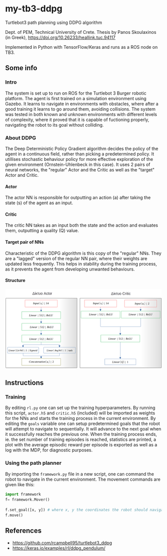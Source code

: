 # my-tb3-ddpg
Turtlebot3 path planning using DDPG algorithm

Dept. of PEM, Technical University of Crete. Thesis by Panos Skoulaxinos (in Greek), https://doi.org/10.26233/heallink.tuc.94117

Implemented in Python with TensorFlow/Keras and runs as a ROS node on TB3.

## Some info

### Intro
The system is set up to run on ROS for the Turtlebot 3 Burger robotic platform. The agent is first trained on a simulation environment using Gazebo. It learns to navigate in environments with obstacles, where after a good training it learns to go around them, avoiding collisions. The system was tested in both known and unknown environments with different levels of complexity, where it proved that it is capable of fuctioning properly, navigating the robot to its goal without colliding. 

### About DDPG
The Deep Deterministic Policy Gradient algorithm decides the policy of the agent in a continuous field, rather than picking a predetermined policy. It utillises stochastic behaviour policy for more effective exploration of the given environment (Ornstein-Uhlenbeck in this case). It uses 2 pairs of neural networks, the "regular" Actor and the Critic as well as the "target" Actor and Critic.

#### Actor
The actor NN is responsible for outputting an action (a) after taking the state (s) of the agent as an input. 

#### Critic
The critic NN takes as an input both the state and the action and evaluates them, outputting a quality (Q) value.

#### Target pair of NNs
Characteristic of the DDPG algorithm is this copy of the "regular" NNs. They are a "lagged" version of the regular NN pair, where their weights are updated less frequently. This helps in stability during the training process, as it prevents the agent from developing unwanted behaviours. 

#### Structure
![NN structure](/networks.png?raw=true "NN structure")

## Instructions 
### Training
By editing `rl.py` one can set up the training hyperparameters. By running this script, `actor.h5` and `critic.h5` (included) will be imported as weights for the NNs and starts the training process in the current environment. By editing the `goals` variable one can setup predetermined goals that the robot will attempt to navigate to sequentially. It will advance to the next goal when it successfully reaches the previous one. When the training process ends, ie. the set number of training episodes is reached, statistics are printed, a plot with the average episodic reward per episode is exported as well as a log with the MDP, for diagnostic purposes.

### Using the path planner
By importing the `framework.py` file in a new script, one can command the robot to navigate in the current environment. The movement commands are given like this: 
```python
import framework
f= framework.Mover()

f.set_goal([x, y]) # where x, y the coordinates the robot should navigate to
f.move()
```

## References
* https://github.com/rcampbell95/turtlebot3_ddpg
* https://keras.io/examples/rl/ddpg_pendulum/

